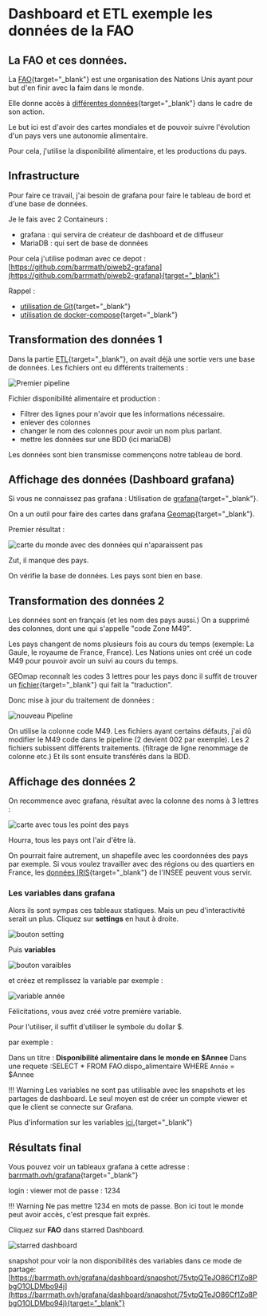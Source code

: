 # Dashboard et ETL exemple les données de la FAO

## La FAO et ces données.

La [FAO](https://www.fao.org/home/fr){target="_blank"} est une organisation des Nations Unis ayant pour but d'en finir avec la faim dans le monde.

Elle donne accès à [différentes données](https://www.fao.org/faostat/fr/#data){target="_blank"} dans le cadre de son action.

Le but ici est d'avoir des cartes mondiales et de pouvoir suivre l'évolution d'un pays vers une autonomie alimentaire.

Pour cela, j'utilise la disponibilité alimentaire, et les productions du pays.


## Infrastructure

Pour faire ce travail, j'ai besoin de grafana pour faire le tableau de bord et d'une base de données.

Je le fais avec 2 Containeurs :

- grafana : qui servira de créateur de dashboard et de diffuseur
- MariaDB : qui sert de base de données

Pour cela j'utilise podman avec ce depot : [https://github.com/barrmath/piweb2-grafana](https://github.com/barrmath/piweb2-grafana){target="_blank"}

Rappel : 

- [utilisation de Git](../programmation/git.md){target="_blank"}
- [utilisation de docker-compose](../reseaux/docker-compose.md){target="_blank"}

## Transformation des données 1

Dans la partie [ETL](etl.md){target="_blank"}, on avait déjà une sortie vers une base de données.
Les fichiers ont eu différents traitements :

![Premier pipeline](etl/knime_pipelibe.png)

Fichier disponibilité alimentaire et production : 

- Filtrer des lignes pour n'avoir que les informations nécessaire.
- enlever des colonnes
- changer le nom des colonnes pour avoir un nom plus parlant.
- mettre les données sur une BDD (ici mariaDB)

Les données sont bien transmisse commençons notre tableau de bord.

## Affichage des données (Dashboard grafana)

Si vous ne connaissez pas grafana : Utilisation de [grafana](dashboards.md){target="_blank"}.

On a un outil pour faire des cartes dans grafana [Geomap](https://grafana.com/docs/grafana/latest/panels-visualizations/visualizations/geomap/){target="_blank"}.

Premier résultat :

![carte du monde avec des données qui n'aparaissent pas](etl_dashboards/mapfail.png)

Zut, il manque des pays.

On vérifie la base de données. Les pays sont bien en base.

## Transformation des données 2

Les données sont en français (et les nom des pays aussi.)
On a supprimé des colonnes, dont une qui s'appelle "code Zone M49".

Les pays changent de noms plusieurs fois au cours du temps (exemple: La Gaule, le royaume de France, France). Les Nations unies ont créé un code M49 pour pouvoir avoir un suivi au cours du temps.

GEOmap reconnaît les codes 3 lettres pour les pays donc il suffit de trouver un [fichier](https://unstats.un.org/unsd/methodology/m49/){target="_blank"} qui fait la "traduction".

Donc mise à jour du traitement de données :

![nouveau Pipeline](etl_dashboards/knime_finals.png)

On utilise la colonne code M49. Les fichiers ayant certains défauts, j'ai dû modifier le M49 code dans le pipeline (2 devient 002 par exemple). Les 2 fichiers subissent différents traitements. (filtrage de ligne renommage de colonne etc.) Et ils sont ensuite transférés dans la BDD.


## Affichage des données 2

On recommence avec grafana, résultat avec la colonne des noms à 3 lettres :

![carte avec tous les point des pays](etl_dashboards/map_final.png)

Hourra, tous les pays ont l'air d'être là.

On pourrait faire autrement, un shapefile avec les coordonnées des pays par exemple. Si vous voulez travailler avec des régions ou des quartiers en France, les [données IRIS](https://www.insee.fr/fr/information/2017372){target="_blank"} de l'INSEE peuvent vous servir.

### Les variables dans grafana

Alors ils sont sympas ces tableaux statiques. Mais un peu d'interactivité serait un plus.
Cliquez sur **settings** en haut à droite.

![bouton setting](etl_dashboards/settings.png)

Puis **variables**

![bouton varaibles](etl_dashboards/varaibles.png)

et créez et remplissez la variable par exemple :

![variable année](etl_dashboards/annee_var.png)

Félicitations, vous avez créé votre première variable.

Pour l'utiliser, il suffit d'utiliser le symbole du dollar $.

par exemple : 

Dans un titre : **Disponibilité alimentaire dans le monde en $Annee**
Dans une requete :SELECT * FROM FAO.dispo_alimentaire WHERE `Année` = $Annee

!!! Warning
    Les variables ne sont pas utilisable avec les snapshots et les partages de dashboard.
    Le seul moyen est de créer un compte viewer et que le client se connecte sur Grafana.

Plus d'information sur les variables [ici.](https://grafana.com/docs/grafana/latest/dashboards/variables/){target="_blank"}

## Résultats final

Vous pouvez voir un tableaux grafana à cette adresse : [barrmath.ovh/grafana](https://barrmath.ovh/grafana){target="_blank"}

login : viewer
mot de passe : 1234

!!! Warning
    Ne pas mettre 1234 en mots de passe. Bon ici tout le monde peut avoir accès, c'est presque fait exprès.

Cliquez sur **FAO** dans starred Dashboard.

![starred dashboard](etl_dashboards/connection.png)

snapshot pour voir la non disponibilités des variables dans ce mode de partage: [https://barrmath.ovh/grafana/dashboard/snapshot/75vtpQTeJO86Cf1Zo8PbgO1OLDMbo94j](https://barrmath.ovh/grafana/dashboard/snapshot/75vtpQTeJO86Cf1Zo8PbgO1OLDMbo94j){target="_blank"}

